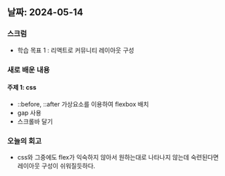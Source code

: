 ## 날짜: 2024-05-14

### 스크럼
- 학습 목표 1 : 리액트로 커뮤니티 레이아웃 구성

### 새로 배운 내용
#### 주제 1: css
- ::before, ::after 가상요소를 이용하여 flexbox 배치
- gap 사용
- 스크롤바 달기

### 오늘의 회고
- css와 그중에도 flex가 익숙하지 않아서 원하는대로 나타나지 않는데 숙련된다면 레이아웃 구성이 쉬워질듯하다.
